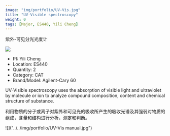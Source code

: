 ```yaml
---
image: "img/portfolio/UV-Vis.jpg"
title: "UV-Visible spectroscopy"
weight: 0
tags: [Major, ES440, Yili Cheng]
---
```


紫外-可见分光光度计

<!--more-->

![]("../../img/portfolio/UV-Vis.jpg")

- PI: Yili Cheng
- Location: ES440
- Quantity: 2
- Category: CAT
- Brand/Model: Agilent-Cary 60

UV-Visible spectroscopy uses the absorption of visible light and ultraviolet by molecule or ion to analyze compound composition, content and chemical structure of substance.

利用物质的分子或离子对紫外和可见光的吸收所产生的吸收光谱及其强弱对物质的组成，含量和结构进行分析，测定和判断。

![]("../../img/portfolio/UV-Vis manual.jpg")
